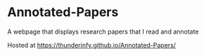 # Annotated-Papers
A webpage that displays research papers that I read and annotate

Hosted at https://thunderinfy.github.io/Annotated-Papers/
